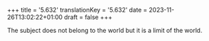 +++
title = '5.632'
translationKey = '5.632'
date = 2023-11-26T13:02:22+01:00
draft = false
+++

The subject does not belong to the world but it is a limit of the world.
